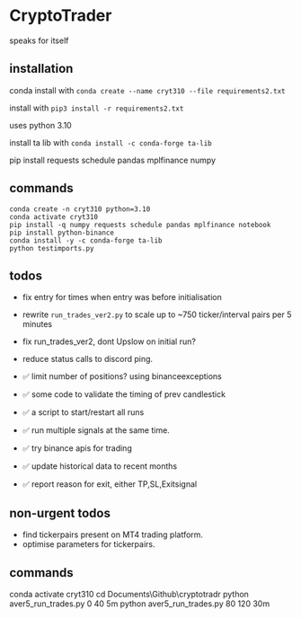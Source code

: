 # CryptoTrader
speaks for itself

## installation

conda install with `conda create --name cryt310 --file requirements2.txt`

install with `pip3 install -r requirements2.txt`

uses python 3.10

install ta lib with `conda install -c conda-forge ta-lib`

pip install requests schedule pandas mplfinance numpy

## commands

```
conda create -n cryt310 python=3.10
conda activate cryt310
pip install -q numpy requests schedule pandas mplfinance notebook
pip install python-binance
conda install -y -c conda-forge ta-lib
python testimports.py
```

## todos

- fix entry for times when entry was before initialisation
- rewrite `run_trades_ver2.py` to scale up to ~750 ticker/interval pairs per 5 minutes
- fix run_trades_ver2, dont Upslow on initial run?
- reduce status calls to discord ping.

- ✅ limit number of positions? using binanceexceptions
- ✅ some code to validate the timing of prev candlestick
- ✅ a script to start/restart all runs
- ✅ run multiple signals at the same time.
- ✅ try binance apis for trading
- ✅ update historical data to recent months
- ✅ report reason for exit, either TP,SL,Exitsignal

## non-urgent todos

- find tickerpairs present on MT4 trading platform.
- optimise parameters for tickerpairs.

## commands

conda activate cryt310
cd Documents\Github\cryptotradr
python aver5_run_trades.py 0 40 5m
python aver5_run_trades.py 80 120 30m